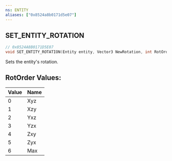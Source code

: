 ```yaml
---
ns: ENTITY
aliases: ["0x8524a8b0171d5e07"]
---
```

## SET_ENTITY_ROTATION

```c
// 0x8524A8B0171D5E07
void SET_ENTITY_ROTATION(Entity entity, Vector3 NewRotation, int RotOrder, bool DoDeadCheck);
```

Sets the entity's rotation.

## RotOrder Values:
| Value | Name |
| --- | --- |
| 0 | Xyz |
| 1 | Xzy |
| 2 | Yxz |
| 3 | Yzx |
| 4 | Zxy |
| 5 | Zyx |
| 6 | Max |

